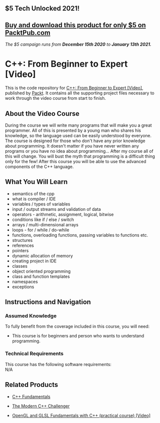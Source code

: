## $5 Tech Unlocked 2021!
[Buy and download this product for only $5 on PacktPub.com](https://www.packtpub.com/)
-----
*The $5 campaign         runs from __December 15th 2020__ to __January 13th 2021.__*




# C++: From Beginner to Expert [Video]
This is the code repository for [C++: From Beginner to Expert [Video]](https://www.packtpub.com/application-development/c-beginner-expert-video), published by [Packt](https://www.packtpub.com/?utm_source=github). It contains all the supporting project files necessary to work through the video course from start to finish.
## About the Video Course
During the course we will write many programs that will make you a great programmer. All of this is presented by a young man who shares his knowledge, so the language used can be easily understood by everyone. The course is designed for those who don't have any prior knowledge about programming. It doesn't matter if you have never written any programs or you have no idea about programming... After my course all of this will change. You will bust the myth that programming is a difficult thing only for the few! After this course you will be able to use the advanced components of the C++ language.

<H2>What You Will Learn</H2>
<DIV class=book-info-will-learn-text>
<UL>
    <LI>semantics of the cpp</LI>
    <LI>what is compiler / IDE</LI>
    <LI>variables / types of variables</LI>
    <LI>input / output streams and validation of data</LI>
    <LI>operators - arithmetic, assignment, logical, bitwise</LI>
    <LI>conditions like if / else / switch</LI>
    <LI>arrays / multi-dimensional arrays</LI>
    <LI>loops - for / while / do-while</LI>
    <LI>functions, overloading functions, passing variables to functions etc.</LI>
    <LI>structures</LI>
    <LI>references</LI>
    <LI>pointers</LI>
    <LI>dynamic allocation of memory</LI>
    <LI>creating project in IDE</LI>
    <LI>classes</LI>
    <LI>object oriented programming</LI>
    <LI>class and function templates</LI>
    <LI>namespaces</LI>
    <LI>exceptions</LI>
</UL></DIV>

## Instructions and Navigation
### Assumed Knowledge
To fully benefit from the coverage included in this course, you will need:<br/>
<DIV class=book-info-will-learn-text>
<UL>
<LI> This course is for beginners and person who wants to understand programming.</LI>
</UL>
<DIV>

### Technical Requirements
This course has the following software requirements:<br/>
N/A

## Related Products
* [C++ Fundamentals](https://www.packtpub.com/web-development/c-fundamentals)

* [The Modern C++ Challenger](https://www.packtpub.com/application-development/modern-c-challenger-0)

* [OpenGL and GLSL Fundamentals with C++ (practical course) [Video]](https://www.packtpub.com/application-development/opengl-and-glsl-fundamentals-c-practical-course-video)
